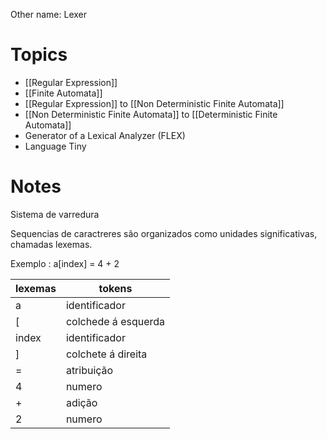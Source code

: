 Other name: Lexer

# Topics

- [[Regular Expression]]
- [[Finite Automata]]
- [[Regular Expression]] to [[Non Deterministic Finite Automata]]
-  [[Non Deterministic Finite Automata]] to [[Deterministic Finite Automata]]
- Generator of a Lexical Analyzer (FLEX)
- Language Tiny


# Notes

Sistema de varredura 

Sequencias de caractreres são organizados como unidades significativas, chamadas lexemas.

Exemplo : a\[index\] = 4 + 2

| lexemas | tokens              |
| ------- | ------------------- |
| a       | identificador       |
| \[      | colchede á esquerda |
| index   | identificador       |
| ]       | colchete á direita  |
| =       | atribuição          |
| 4       | numero              |
| +       | adição              |
| 2       | numero                    |
